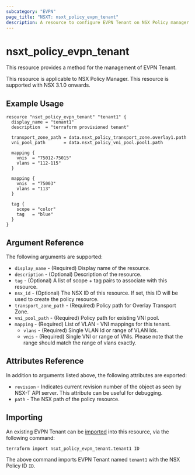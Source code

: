 ```yaml
---
subcategory: "EVPN"
page_title: "NSXT: nsxt_policy_evpn_tenant"
description: A resource to configure EVPN Tenant on NSX Policy manager.
---
```


# nsxt_policy_evpn_tenant

This resource provides a method for the management of EVPN Tenant.

This resource is applicable to NSX Policy Manager.
This resource is supported with NSX 3.1.0 onwards.

## Example Usage

```hcl
resource "nsxt_policy_evpn_tenant" "tenant1" {
  display_name = "tenant1"
  description  = "terraform provisioned tenant"

  transport_zone_path = data.nsxt_policy_transport_zone.overlay1.path
  vni_pool_path       = data.nsxt_policy_vni_pool.pool1.path

  mapping {
    vnis  = "75012-75015"
    vlans = "112-115"
  }

  mapping {
    vnis  = "75003"
    vlans = "113"
  }

  tag {
    scope = "color"
    tag   = "blue"
  }
}
```

## Argument Reference

The following arguments are supported:

* `display_name` - (Required) Display name of the resource.
* `description` - (Optional) Description of the resource.
* `tag` - (Optional) A list of scope + tag pairs to associate with this resource.
* `nsx_id` - (Optional) The NSX ID of this resource. If set, this ID will be used to create the policy resource.
* `transport_zone_path` - (Required) Policy path for Overlay Transport Zone.
* `vni_pool_path` - (Required) Policy path for existing VNI pool.
* `mapping` - (Required) List of VLAN - VNI mappings for this tenant.
    * `vlans` - (Required) Single VLAN Id or range of VLAN Ids.
    * `vnis` - (Required) Single VNI or range of VNIs. Please note that the range should match the range of vlans exactly.

## Attributes Reference

In addition to arguments listed above, the following attributes are exported:

* `revision` - Indicates current revision number of the object as seen by NSX-T API server. This attribute can be useful for debugging.
* `path` - The NSX path of the policy resource.

## Importing

An existing EVPN Tenant can be [imported][docs-import] into this resource, via the following command:

[docs-import]: https://developer.hashicorp.com/terraform/cli/import

```shell
terraform import nsxt_policy_evpn_tenant.tenant1 ID
```

The above command imports EVPN Tenant named `tenant1` with the NSX Policy ID `ID`.
